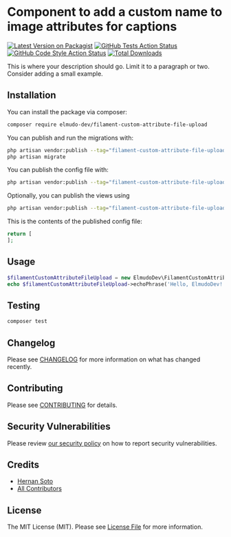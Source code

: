 # Component to add a custom name to image attributes for captions

[![Latest Version on Packagist](https://img.shields.io/packagist/v/elmudo-dev/filament-custom-attribute-file-upload.svg?style=flat-square)](https://packagist.org/packages/elmudo-dev/filament-custom-attribute-file-upload)
[![GitHub Tests Action Status](https://img.shields.io/github/actions/workflow/status/elmudo-dev/filament-custom-attribute-file-upload/run-tests.yml?branch=main&label=tests&style=flat-square)](https://github.com/elmudo-dev/filament-custom-attribute-file-upload/actions?query=workflow%3Arun-tests+branch%3Amain)
[![GitHub Code Style Action Status](https://img.shields.io/github/actions/workflow/status/elmudo-dev/filament-custom-attribute-file-upload/fix-php-code-styling.yml?branch=main&label=code%20style&style=flat-square)](https://github.com/elmudo-dev/filament-custom-attribute-file-upload/actions?query=workflow%3A"Fix+PHP+code+styling"+branch%3Amain)
[![Total Downloads](https://img.shields.io/packagist/dt/elmudo-dev/filament-custom-attribute-file-upload.svg?style=flat-square)](https://packagist.org/packages/elmudo-dev/filament-custom-attribute-file-upload)



This is where your description should go. Limit it to a paragraph or two. Consider adding a small example.

## Installation

You can install the package via composer:

```bash
composer require elmudo-dev/filament-custom-attribute-file-upload
```

You can publish and run the migrations with:

```bash
php artisan vendor:publish --tag="filament-custom-attribute-file-upload-migrations"
php artisan migrate
```

You can publish the config file with:

```bash
php artisan vendor:publish --tag="filament-custom-attribute-file-upload-config"
```

Optionally, you can publish the views using

```bash
php artisan vendor:publish --tag="filament-custom-attribute-file-upload-views"
```

This is the contents of the published config file:

```php
return [
];
```

## Usage

```php
$filamentCustomAttributeFileUpload = new ElmudoDev\FilamentCustomAttributeFileUpload();
echo $filamentCustomAttributeFileUpload->echoPhrase('Hello, ElmudoDev!');
```

## Testing

```bash
composer test
```

## Changelog

Please see [CHANGELOG](CHANGELOG.md) for more information on what has changed recently.

## Contributing

Please see [CONTRIBUTING](.github/CONTRIBUTING.md) for details.

## Security Vulnerabilities

Please review [our security policy](../../security/policy) on how to report security vulnerabilities.

## Credits

- [Hernan Soto](https://github.com/elmudometal)
- [All Contributors](../../contributors)

## License

The MIT License (MIT). Please see [License File](LICENSE.md) for more information.
